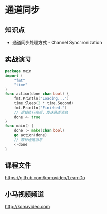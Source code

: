 通道同步
==========

## 知识点

* 通道同步处理方式 - Channel Synchronization

## 实战演习

~~~go
package main
import (
	"fmt"
	"time"
)
func action(done chan bool) {
	fmt.Println("Loading...")
	time.Sleep(2 * time.Second)
	fmt.Println("Finished.")
	// 逻辑执行完后，发送通道消息
	done <- true
}
func main() {
	done := make(chan bool)
	go action(done)
	// 等待通道消息
	<-done
}
~~~

## 课程文件

https://github.com/komavideo/LearnGo

## 小马视频频道

http://komavideo.com
